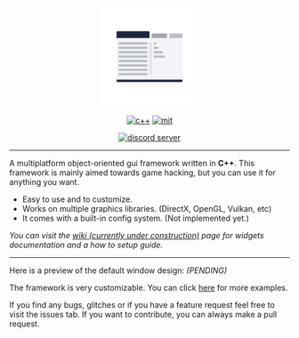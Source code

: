 <p align="center">
  <img width="178" src="resources/fgui_logo.png" alt="logo">
</p>

<p align="center">
    <a href="https://en.wikipedia.org/wiki/C%2B%2B"><img src="https://img.shields.io/badge/language-C++-red?style=for-the-badge" alt="c++"></a>
      <a href="https://github.com/otvv/fgui/blob/master/LICENSE"><img src="https://img.shields.io/badge/license-MIT-yellowgreen?style=for-the-badge" alt="mit"></a>
</p>

<p align="center"> 
  <a href="https://discord.gg/Kqz5NhP"><img width="275" src="https://discordapp.com/api/guilds/626007641037996073/widget.png?style=banner2" alt="discord server"></a>
</p>

***

A multiplatform object-oriented gui framework written in **C++**. This framework is mainly aimed towards game hacking, but you can use it for anything you want.

* Easy to use and to customize.
* Works on multiple graphics libraries. (DirectX, OpenGL, Vulkan, etc)
* It comes with a built-in config system. (Not implemented yet.)

_You can visit the [wiki (currently under construction)](https://github.com/otvv/fgui/wiki) page for widgets documentation and a how to setup guide._

***

Here is a preview of the default window design: _(PENDING)_

The framework is very customizable. You can click [here](https://github.com/otvv/fgui/tree/master/resources) for more examples.

If you find any bugs, glitches or if you have a feature request feel free to visit the issues tab. 
If you want to contribute, you can always make a pull request.
